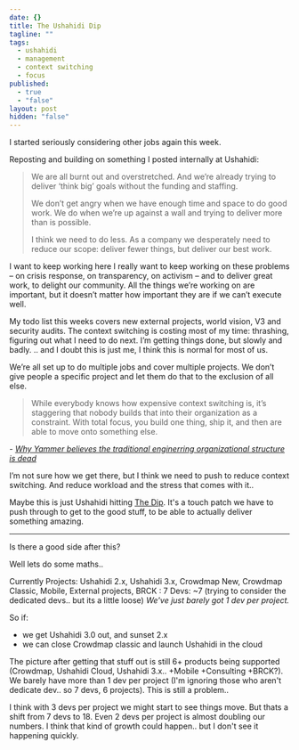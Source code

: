 ```yaml
---
date: {}
title: The Ushahidi Dip
tagline: ""
tags: 
  - ushahidi
  - management
  - context switching
  - focus
published: 
  - true
  - "false"
layout: post
hidden: "false"
---
```


I started seriously considering other jobs again this week.

Reposting and building on something I posted internally at Ushahidi:

> We are all burnt out and overstretched. And we’re already trying to deliver ‘think big’ goals without the funding and staffing.
>
> We don’t get angry when we have enough time and space to do good work. We do when we’re up against a wall and trying to deliver more than is possible.
>
> I think we need to do less. As a company we desperately need to reduce our scope: deliver fewer things, but deliver our best work.

I want to keep working here
I really want to keep working on these problems – on crisis response, on transparency, on activism – and to deliver great work, to delight our community. All the things we’re working on are important, but it doesn’t matter how important they are if we can’t execute well.

My todo list this weeks covers new external projects, world vision, V3 and security audits. The context switching is costing most of my time: thrashing, figuring out what I need to do next. I’m getting things done, but slowly and badly. .. and I doubt this is just me, I think this is normal for most of us.

We’re all set up to do multiple jobs and cover multiple projects. We don’t give people a specific project and let them do that to the exclusion of all else.

> While everybody knows how expensive context switching is, it’s staggering that nobody builds that into their organization as a constraint. With total focus, you build one thing, ship it, and then are able to move onto something else.

_\- [Why Yammer believes the traditional enginerring organizational structure is dead](http://firstround.com/article/Why-Yammer-believes-the-traditional-engineering-organizational-structure-is-dead)_

I’m not sure how we get there, but I think we need to push to reduce context switching. And reduce workload and the stress that comes with it..

Maybe this is just Ushahidi hitting [The Dip](http://sethgodin.typepad.com/the_dip/ "The Dip"). It's a touch patch we have to push through to get to the good stuff, to be able to actually deliver something amazing. 

---

Is there a good side after this?

Well lets do some maths..

Currently
Projects: Ushahidi 2.x, Ushahidi 3.x, Crowdmap New, Crowdmap Classic, Mobile, External projects, BRCK : 7
Devs: ~7 (trying to consider the dedicated devs.. but its a little loose) 
*We've just barely got 1 dev per project.*

So if:
- we get Ushahidi 3.0 out, and sunset 2.x
- we can close Crowdmap classic and launch Ushahidi in the cloud

The picture after getting that stuff out is still 6+ products being supported (Crowdmap, Ushahidi Cloud, Ushahidi 3.x.. +Mobile +Consulting +BRCK?). We barely have more than 1 dev per project (I'm ignoring those who aren't dedicate dev.. so 7 devs, 6 projects). This is still a problem..

I think with 3 devs per project we might start to see things move. But thats a shift from 7 devs to 18. Even 2 devs per project is almost doubling our numbers. I think that kind of growth could happen.. but I don't see it happening quickly.
